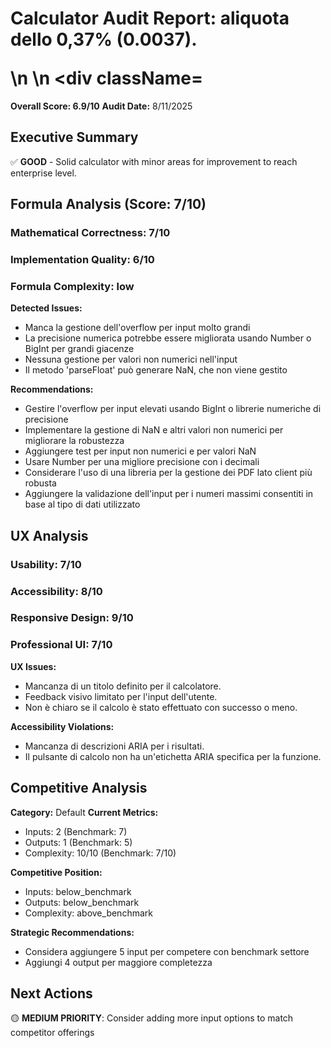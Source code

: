 # Calculator Audit Report: aliquota dello 0,37% (0.0037). </p>\n        </details>\n        <div className=

**Overall Score: 6.9/10**
**Audit Date:** 8/11/2025

## Executive Summary

✅ **GOOD** - Solid calculator with minor areas for improvement to reach enterprise level.

## Formula Analysis (Score: 7/10)

### Mathematical Correctness: 7/10
### Implementation Quality: 6/10
### Formula Complexity: low

**Detected Issues:**
- Manca la gestione dell'overflow per input molto grandi
- La precisione numerica potrebbe essere migliorata usando Number o BigInt per grandi giacenze
- Nessuna gestione per valori non numerici nell'input
- Il metodo 'parseFloat' può generare NaN, che non viene gestito

**Recommendations:**
- Gestire l'overflow per input elevati usando BigInt o librerie numeriche di precisione
- Implementare la gestione di NaN e altri valori non numerici per migliorare la robustezza
- Aggiungere test per input non numerici e per valori NaN
- Usare Number per una migliore precisione con i decimali
- Considerare l'uso di una libreria per la gestione dei PDF lato client più robusta
- Aggiungere la validazione dell'input per i numeri massimi consentiti in base al tipo di dati utilizzato

## UX Analysis

### Usability: 7/10
### Accessibility: 8/10  
### Responsive Design: 9/10
### Professional UI: 7/10

**UX Issues:**
- Mancanza di un titolo definito per il calcolatore.
- Feedback visivo limitato per l'input dell'utente.
- Non è chiaro se il calcolo è stato effettuato con successo o meno.

**Accessibility Violations:**
- Mancanza di descrizioni ARIA per i risultati.
- Il pulsante di calcolo non ha un'etichetta ARIA specifica per la funzione.

## Competitive Analysis

**Category:** Default
**Current Metrics:**
- Inputs: 2 (Benchmark: 7)
- Outputs: 1 (Benchmark: 5)
- Complexity: 10/10 (Benchmark: 7/10)

**Competitive Position:**
- Inputs: below_benchmark
- Outputs: below_benchmark  
- Complexity: above_benchmark

**Strategic Recommendations:**
- Considera aggiungere 5 input per competere con benchmark settore
- Aggiungi 4 output per maggiore completezza

## Next Actions

🟡 **MEDIUM PRIORITY**: Consider adding more input options to match competitor offerings
